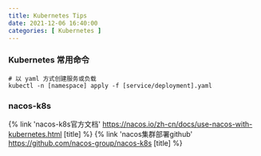 ```yaml
---
title: Kubernetes Tips
date: 2021-12-06 16:40:00
categories: [ Kubernetes ]
---
```


### Kubernetes 常用命令

```shell
# 以 yaml 方式创建服务或负载
kubectl -n [namespace] apply -f [service/deployment].yaml
```

### nacos-k8s

{% link 'nacos-k8s官方文档' https://nacos.io/zh-cn/docs/use-nacos-with-kubernetes.html [title] %}
{% link 'nacos集群部署github' https://github.com/nacos-group/nacos-k8s [title] %}